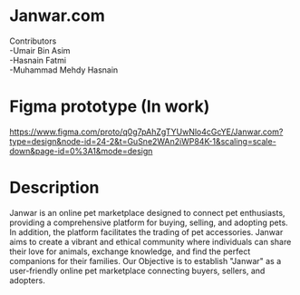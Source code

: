 # Janwar.com  
Contributors  
-Umair Bin Asim  
-Hasnain Fatmi  
-Muhammad Mehdy Hasnain  

# Figma prototype (In work)  
https://www.figma.com/proto/q0g7pAhZgTYUwNlo4cGcYE/Janwar.com?type=design&node-id=24-2&t=GuSne2WAn2iWP84K-1&scaling=scale-down&page-id=0%3A1&mode=design

# Description  
Janwar is an online pet marketplace designed to connect pet enthusiasts, providing a comprehensive platform for buying, selling, and adopting pets. In addition, the platform facilitates the trading of pet accessories. Janwar aims to create a vibrant and ethical community where individuals can share their love for animals, exchange knowledge, and find the perfect companions for their families. Our Objective is to establish "Janwar" as a user-friendly online pet marketplace connecting buyers, sellers, and adopters.

